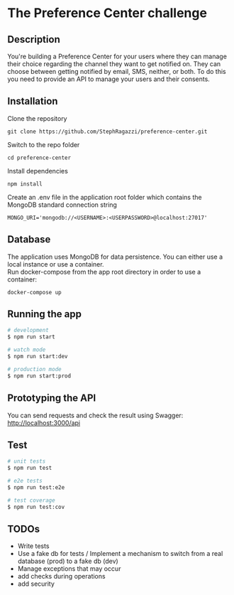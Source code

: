 # The Preference Center challenge

## Description

You're building a Preference Center for your users where they can manage their choice regarding the channel they want to get notified on. They can choose between getting notified by email, SMS, neither, or both. To do this you need to provide an API to manage your users and their consents.

## Installation

Clone the repository

    git clone https://github.com/StephRagazzi/preference-center.git

Switch to the repo folder

    cd preference-center

Install dependencies

    npm install

Create an .env file in the application root folder which contains the MongoDB standard connection string

    MONGO_URI='mongodb://<USERNAME>:<USERPASSWORD>@localhost:27017'

## Database

The application uses MongoDB for data persistence. You can either use a local instance or use a container.  
Run docker-compose from the app root directory in order to use a container:

    docker-compose up

## Running the app

```bash
# development
$ npm run start

# watch mode
$ npm run start:dev

# production mode
$ npm run start:prod
```

## Prototyping the API

You can send requests and check the result using Swagger:  
[http://localhost:3000/api](http://localhost:3000/api)

## Test

```bash
# unit tests
$ npm run test

# e2e tests
$ npm run test:e2e

# test coverage
$ npm run test:cov
```

## TODOs

- Write tests
- Use a fake db for tests / Implement a mechanism to switch from a real database (prod) to a fake db (dev)
- Manage exceptions that may occur
- add checks during operations
- add security
